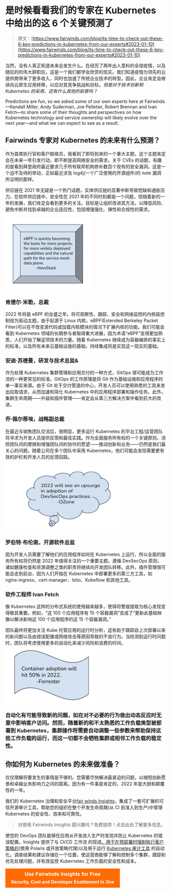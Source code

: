 # 是时候看看我们的专家在 Kubernetes 中给出的这 6 个关键预测了

> 原文：[https://www.fairwinds.com/blog/its-time-to-check-out-these-6-key-predictions-in-kubernetes-from-our-experts#2023-01-10](https://www.fairwinds.com/blog/its-time-to-check-out-these-6-key-predictions-in-kubernetes-from-our-experts#2023-01-10)

 当然，没有人真正知道未来会发生什么。在经历了两年出人意料的全球疫情，以及随后的[](https://www.fairwinds.com/blog/what-does-the-great-resignation-have-to-do-with-kubernetes)的伟大辞职后，这是一个我们都学会欣赏的现实。我们知道疫情为领先的云提供商带来了更多收入，同时也加速了传统企业技术的转型。因此，企业肯定会继续向云原生应用转移，以应对其竞争挑战和目标。*但是对于技术创新和 Kubernetes 的采用，还有什么其他的前景吗？*

Predictions are fun, so we asked some of our own experts here at Fairwinds—Kendall Miller, Andy Suderman, Joe Pelletier, Robert Brennan and Ivan Fetch—to share some of their thoughts and perspectives on how Kubernetes technology and service ownership will likely evolve over the next year—and what we can expect to see as a result. 

## Fairwinds 专家对 Kubernetes 的未来有什么预测？

作为首席执行官和客户联络员，我看到了即将到来的一个重大主题，这个主题肯定会在未来一年引发行动，即不断提高网络安全的需求。关于 CVEs 的话题，有趣的是看到拜登政府最近要求几乎所有联邦机构修补数百个现有的安全漏洞。这是一个迫不及待的举动，正如最近涉及 log4j(一个广泛使用的开源组件)的 note 漏洞所证明的那样。

供应链在 2021 年无疑是一个热门话题，实体供应链的显著中断导致短缺和通胀压力。在软件供应链中，安全性在 2021 年的不同时刻都是一个问题，但随着新的一年的发展，我们肯定会看到更多的关注。目标是让组织改进其方法，以降低风险、避免中断并找到卓越的企业适应性，包括增强强化、弹性和合规性的需求。

**![](img/50dd45ab2b1226ec982e42078fe43acb.png)**

### **肯德尔·米勒，总裁**

2022 年将是 eBPF 的全盛之年。将可观察性、跟踪、安全和网络监控的内核级控制视为驱动主题。由于起源于 Linux 内核，eBPF(Extended Berkeley Packet Filter)可以在不改变源代码或加载内核模块的情况下扩展内核的功能。我们可能会看到 Kubernetes 领域的长期参与者取得重大进展，因为术语“eBPF”变得更加熟悉，人们开始了解这项技术的力量。随着 Kubernetes 继续成为容器编排的事实上的标准，以及所有未来云基础设施的基础，持续集成将是实现这一现实的基础。

### 安迪·苏德曼，研发与技术总监&

作为处理 Kubernetes 集群管理和应用交付的一种方式，GitOps 很可能成为工作流的一种更常见的标准。GitOps 的工作原理是将 Git 作为基础设施和应用程序的单一事实来源。由于 Git 处于交付管道的中心，开发人员可以使用熟悉的工具来发出拉取请求，从而加速和简化 Kubernetes 中的应用程序部署和操作任务。此外，集群生命周期——升级和插件管理——肯定会从第三方解决方案中看到巨大的改进。

### **乔·佩尔蒂埃，战略副总裁**

在最近与销售团队交流后，很明显，更多运行 Kubernetes 的平台工程/运营团队将寻求为开发人员提供反馈和最佳实践。作为全面服务所有权的一个关键原则，消除团队间的摩擦和增强团队间的协作的愿望——推动创新和业务——仍然是我们最关心的问题。随着公司在多个团队中采用 Kubernetes，他们可能会发现需要更有效的护栏和开发人员的反馈回路。

![](img/b2cd953a00022d39e8bbe6ae97b705de.png)

### **罗伯特·布伦南，开源软件总监**

因为开发人员需要了解他们的应用程序如何在 Kubernetes 上运行，所以全面的服务所有权将仍然是 2022 年值得关注的一个重要主题。遵循 DevSecOps 原则，诸如健康检查和资源调整之类的职责将继续向开发团队转移。此外，插件管理很可能会走到前台，因为人们开始在 Kubernetes 中部署更多的第三方工具，如 nginx-ingress、cert-manager、Istio、Kubeflow 和其他工具。

### 软件工程师 Ivan Fetch

像 Kubernetes 这样的分布式系统的使用越来越多，使得将警报提取为核心发现变得极其重要。例如，“这 100 个应用程序有 15 个容器漏洞”变成了“更新此基础映像以解决影响这 100 个应用程序的这 15 个容器漏洞。”

团队最终将更加关注 Kube 托管应用的运行时分析，这有助于跟踪自上次部署以来的新问题以及由错误配置或网络攻击等原因导致的不良行为。当检测到运行时问题时，团队将考虑使用更多的自动化来减少风险和浪费的时间。![](img/478786523da4142a91e99a94a06b5ce0.png)

### 自动化有可能导致新的问题，如在对不必要的行为做出动态反应时无意中影响客户访问。然而，随着新的和不太熟悉的工作负载类型被部署到 Kubernetes，集群操作将需要自动调整一些参数来帮助保持这些工作负载的运行，而这一切都不会牺牲集群或相邻工作负载的稳定性。

## 你如何为 Kubernetes 的未来做准备？

仅仅理解将要发生的事情是不够的。您需要尽快解决最紧迫的问题，以缩短创新愿景和卓越业务影响力之间的距离。因为有一件事是肯定的，2022 年是大胆和颠覆性的一年。

我们的 Kubernetes 治理和安全平台[fair winds Insights](https://www.fairwinds.com/insights)，集成了一套可扩展的可信开源审计工具，帮助您的组织在整个开发生命周期(从 CI 到准入到生产)中管理 Kubernetes 的安全性、效率和可靠性。

> 对使用 Fairwinds Insights 感兴趣吗？免费提供！点击此处了解更多信息。

使您的 DevOps 团队能够在应用从开发进入生产时发现并防止 Kubernetes 的错误配置。Insights 提供了与 CI/CD 工作流 的现成[、用于在预部署时强制执行客户策略的](https://insights.docs.fairwinds.com/run/ci/about/)[](https://insights.docs.fairwinds.com/run/admission/about/)(使用 Polaris 或开放策略代理)以及用于运行 [Kubernetes 审计工具](https://insights.docs.fairwinds.com/run/agent/about/) 的自动化。调查结果和建议存储在一个位置，使运营商能够了解和控制多个集群，跟踪和优先处理问题，并有效监控 Kubernetes 工作负载的安全性和成本。

[![Use Fairwinds Insights for Free Security, Cost and Developer Enablement In One](img/7c86296320eb01b215d8e2755e9c5b9d.png)](https://cta-redirect.hubspot.com/cta/redirect/2184645/34aa4987-a1f9-438a-a145-d7d82d5c479a)